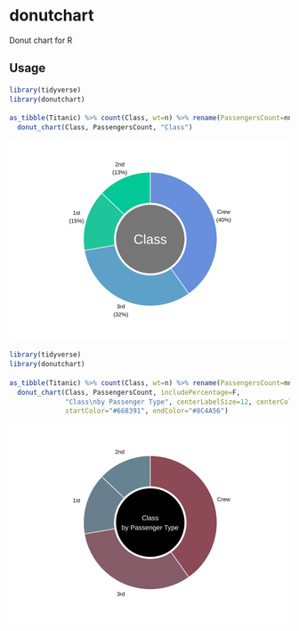 # donutchart
Donut chart for R

Usage
--------

```r
library(tidyverse)
library(donutchart)

as_tibble(Titanic) %>% count(Class, wt=n) %>% rename(PassengersCount=nn) %>%
  donut_chart(Class, PassengersCount, "Class")
```

![alt text](DonutExample.svg "Example")

```r
library(tidyverse)
library(donutchart)

as_tibble(Titanic) %>% count(Class, wt=n) %>% rename(PassengersCount=nn) %>%
  donut_chart(Class, PassengersCount, includePercentage=F,
              "Class\nby Passenger Type", centerLabelSize=12, centerColor="black",
              startColor="#668391", endColor="#8C4A56")
```

![alt text](DonutExample2.svg "Example 2")